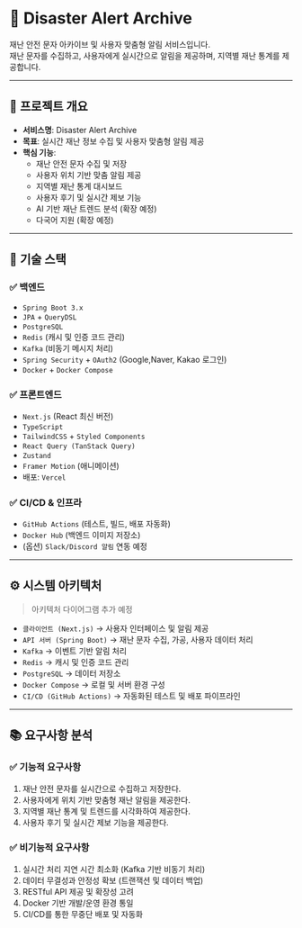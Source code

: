 # 🚨 Disaster Alert Archive

재난 안전 문자 아카이브 및 사용자 맞춤형 알림 서비스입니다.  
재난 문자를 수집하고, 사용자에게 실시간으로 알림을 제공하며, 지역별 재난 통계를 제공합니다.

---

## 📌 프로젝트 개요

- **서비스명**: Disaster Alert Archive
- **목표**: 실시간 재난 정보 수집 및 사용자 맞춤형 알림 제공
- **핵심 기능**:
  - 재난 안전 문자 수집 및 저장
  - 사용자 위치 기반 맞춤 알림 제공
  - 지역별 재난 통계 대시보드
  - 사용자 후기 및 실시간 제보 기능
  - AI 기반 재난 트렌드 분석 (확장 예정)
  - 다국어 지원 (확장 예정)

---

## 🚀 기술 스택

### ✅ 백엔드
- `Spring Boot 3.x`
- `JPA` + `QueryDSL`
- `PostgreSQL`
- `Redis` (캐시 및 인증 코드 관리)
- `Kafka` (비동기 메시지 처리)
- `Spring Security` + `OAuth2` (Google,Naver, Kakao 로그인)
- `Docker` + `Docker Compose`

### ✅ 프론트엔드
- `Next.js` (React 최신 버전)
- `TypeScript`
- `TailwindCSS` + `Styled Components`
- `React Query (TanStack Query)`
- `Zustand`
- `Framer Motion` (애니메이션)
- 배포: `Vercel`

### ✅ CI/CD & 인프라
- `GitHub Actions` (테스트, 빌드, 배포 자동화)
- `Docker Hub` (백엔드 이미지 저장소)
- (옵션) `Slack/Discord 알림` 연동 예정

---

## ⚙️ 시스템 아키텍처
> 아키텍처 다이어그램 추가 예정

- `클라이언트 (Next.js)` → 사용자 인터페이스 및 알림 제공
- `API 서버 (Spring Boot)` → 재난 문자 수집, 가공, 사용자 데이터 처리
- `Kafka` → 이벤트 기반 알림 처리
- `Redis` → 캐시 및 인증 코드 관리
- `PostgreSQL` → 데이터 저장소
- `Docker Compose` → 로컬 및 서버 환경 구성
- `CI/CD (GitHub Actions)` → 자동화된 테스트 및 배포 파이프라인

---

## 📚 요구사항 분석

### ✅ 기능적 요구사항
1. 재난 안전 문자를 실시간으로 수집하고 저장한다.
2. 사용자에게 위치 기반 맞춤형 재난 알림을 제공한다.
3. 지역별 재난 통계 및 트렌드를 시각화하여 제공한다.
4. 사용자 후기 및 실시간 제보 기능을 제공한다.

### ✅ 비기능적 요구사항
1. 실시간 처리 지연 시간 최소화 (Kafka 기반 비동기 처리)
2. 데이터 무결성과 안정성 확보 (트랜잭션 및 데이터 백업)
3. RESTful API 제공 및 확장성 고려
4. Docker 기반 개발/운영 환경 통일
5. CI/CD를 통한 무중단 배포 및 자동화